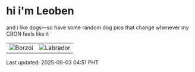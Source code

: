# hi i'm Leoben

and i like dogs—so have some random dog pics that change whenever my CRON feels like it

|  |  |
|--------|----------|
| ![Borzoi](https://random-dog-vercel.vercel.app/api/random-borzoi?v=1756846294) | ![Labrador](https://random-dog-vercel.vercel.app/api/random-labrador?v=1756846294) |

Last updated: 2025-09-03 04:51 PHT
